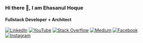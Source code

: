 ### Hi there 👋, I am Ehasanul Hoque
####  Fullstack Developer + Architect
[![LinkedIn](https://img.shields.io/badge/LinkedIn-%230077B5.svg?logo=linkedin&logoColor=white)](https://linkedin.com/in/ehasanulhoque)  [![YouTube](https://img.shields.io/badge/YouTube-%23FF0000.svg?logo=YouTube&logoColor=white)](https://youtube.com/@ehasanulhoque7410) [![Stack Overflow](https://img.shields.io/badge/-Stackoverflow-FE7A16?logo=stack-overflow&logoColor=white)](https://stackoverflow.com/users/ehasanul-hoque) [![Medium](https://img.shields.io/badge/Medium-12100E?logo=medium&logoColor=white)](https://medium.com/@ehasnul.haque) [![Facebook](https://img.shields.io/badge/Facebook-%231877F2.svg?logo=Facebook&logoColor=white)](https://facebook.com/ehasnul.haque) [![Instagram](https://img.shields.io/badge/Instagram-%23E4405F.svg?logo=Instagram&logoColor=white)](https://instagram.com/ehasnul.haque)

<!--
**Ehasaniceiu04/Ehasaniceiu04** is a ✨ _special_ ✨ repository because its `README.md` (this file) appears on your GitHub profile.

Here are some ideas to get you started:

- 🔭 I’m currently working on ...
- 🌱 I’m currently learning ...
- 👯 I’m looking to collaborate on ...
- 🤔 I’m looking for help with ...
- 💬 Ask me about ...
- 📫 How to reach me: ...
- 😄 Pronouns: ...
- ⚡ Fun fact: ...
-->

